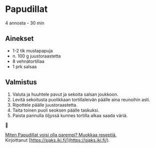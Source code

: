 # Papudillat
4 annosta - 30 min


## Ainekset
- 1-2 tlk mustapapuja
- n. 100 g juustoraastetta
- 8 vehnätortillaa
- 1 prk salsaa


## Valmistus
1. Valuta ja huuhtele pavut ja sekoita salsan joukkoon.
2. Levitä sekoitusta puolikkaan tortillaleivän päälle aina reunoihin asti.
3. Ripottele päälle juustoraastetta.
4. Taita toinen puoli seoksen päälle taskuksi.
5. Paista pannulla öljyssä kunnes tortilla alkaa saada väriä.

🥛

[Miten Papudillat voisi olla parempi? Muokkaa reseptiä.](https://github.com/sjaks/cookbook/edit/master/src/papudillat.md)  
Kirjoittanut [https://sjaks.iki.fi/](https://sjaks.iki.fi/).